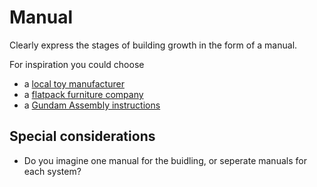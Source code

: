# Manual

Clearly express the stages of building growth in the form of a manual.

For inspiration you could choose 
* a [local toy manufacturer](https://www.lego.com/en-us/service/buildinginstructions/search?q=building)
* a [flatpack furniture company](https://www.ikea.com/us/en/customer-service/assembly-instructions-puba2cdc880)
* a [Gundam Assembly instructions](https://manual.bandai-hobby.net/)

## Special considerations
* Do you imagine one manual for the buidling, or seperate manuals for each system?

